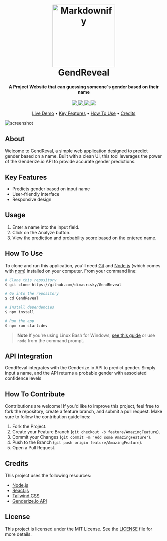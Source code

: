 <h1 align="center">
  <br>
  <a href="#"><img src="https://github.com/user-attachments/assets/db27d98c-36f1-4994-9c1a-7ac18de97f85" alt="Markdownify" width="200"></a>
  <br>
  GendReveal
  <br>
</h1>

<h4 align="center">A Project Website that can guessing someone`s gender based on their name</h4>

<p align="center">
  <a href="https://www.linkedin.com/in/dimasrizkymaulana/">
    <img src="https://img.shields.io/badge/LinkedIn-Connect-blue.svg?style=flat&logo=linkedin">
  </a>
  <a href="https://github.com/dimasrisky">
    <img src="https://img.shields.io/badge/GitHub-Follow-black.svg?style=flat&logo=github">
  </a>
  <a href="https://www.instagram.com/your-profile">
    <img src="https://img.shields.io/badge/Instagram-Follow-E4405F.svg?style=flat&logo=instagram">
  </a>
  <a href="https://dribbble.com/your-profile">
    <img src="https://img.shields.io/badge/Dribbble-Follow-ff69b4.svg?style=flat&logo=dribbble">
  </a>
</p>

<p align="center">
  <a href="https://quizyy-app.vercel.app/">Live Demo</a> •
  <a href="#key-features">Key Features</a> •
  <a href="#how-to-use">How To Use</a> •
  <a href="#credits">Credits</a>
</p>

![screenshot](https://github.com/user-attachments/assets/547ce2e2-f50d-4fce-9a72-6267c66655aa)

## About
Welcome to GendReval, a simple web application designed to predict gender based on a name. Built with a clean UI, this tool leverages the power of the Genderize.io API to provide accurate gender predictions.

## Key Features

* Predicts gender based on input name
* User-friendly interface
* Responsive design

## Usage

1. Enter a name into the input field.
2. Click on the Analyze button.
3. View the prediction and probability score based on the entered name.

## How To Use

To clone and run this application, you'll need [Git](https://git-scm.com) and [Node.js](https://nodejs.org/en/download/) (which comes with [npm](http://npmjs.com)) installed on your computer. From your command line:

```bash
# Clone this repository
$ git clone https://github.com/dimasrisky/GendReveal

# Go into the repository
$ cd GendReveal

# Install dependencies
$ npm install

# Run the app
$ npm run start:dev
```

> **Note**
> If you're using Linux Bash for Windows, [see this guide](https://www.howtogeek.com/261575/how-to-run-graphical-linux-desktop-applications-from-windows-10s-bash-shell/) or use `node` from the command prompt.

## API Integration

GendReval integrates with the Genderize.io API to predict gender. Simply input a name, and the API returns a probable gender with associated confidence levels

## How To Contribute

Contributions are welcome! If you'd like to improve this project, feel free to fork the repository, create a feature branch, and submit a pull request. Make sure to follow the contribution guidelines:

1. Fork the Project.
2. Create your Feature Branch (`git checkout -b feature/AmazingFeature`).
3. Commit your Changes (`git commit -m 'Add some AmazingFeature'`).
4. Push to the Branch (`git push origin feature/AmazingFeature`).
5. Open a Pull Request.

## Credits

This project uses the following resources:

- [Node.js](https://nodejs.org/)
- [React.js](https://react.dev/)
- [Tailwind CSS](https://react.dev/)
- [Genderize.io API](https://genderize.io/documentation)

## License

This project is licensed under the MIT License. See the [LICENSE](./LICENSE) file for more details.